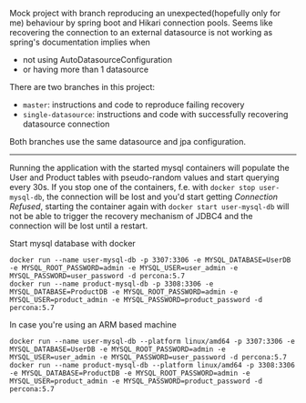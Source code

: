 Mock project with branch reproducing an unexpected(hopefully only for me) behaviour by spring boot and Hikari connection pools.
Seems like recovering the connection to an external datasource is not working as spring's documentation implies when 
- not using AutoDatasourceConfiguration
- or having more than 1 datasource

There are two branches in this project:
- `master`: instructions and code to reproduce failing recovery
- `single-datasource`: instructions and code with successfully recovering datasource connection

Both branches use the same datasource and jpa configuration.

---

Running the application with the started mysql containers will populate the User and Product tables with pseudo-random values and start querying every 30s.
If you stop one of the containers, f.e. with `docker stop user-mysql-db`, the connection will be lost and you'd start getting *Connection Refused*, starting the container again with `docker start user-mysql-db` will not be able to trigger the recovery mechanism of JDBC4 and the connection will be lost until a restart.

Start mysql database with docker
```
docker run --name user-mysql-db -p 3307:3306 -e MYSQL_DATABASE=UserDB -e MYSQL_ROOT_PASSWORD=admin -e MYSQL_USER=user_admin -e MYSQL_PASSWORD=user_password -d percona:5.7
docker run --name product-mysql-db -p 3308:3306 -e MYSQL_DATABASE=ProductDB -e MYSQL_ROOT_PASSWORD=admin -e MYSQL_USER=product_admin -e MYSQL_PASSWORD=product_password -d percona:5.7
```

In case you're using an ARM based machine 
```
docker run --name user-mysql-db --platform linux/amd64 -p 3307:3306 -e MYSQL_DATABASE=UserDB -e MYSQL_ROOT_PASSWORD=admin -e MYSQL_USER=user_admin -e MYSQL_PASSWORD=user_password -d percona:5.7
docker run --name product-mysql-db --platform linux/amd64 -p 3308:3306 -e MYSQL_DATABASE=ProductDB -e MYSQL_ROOT_PASSWORD=admin -e MYSQL_USER=product_admin -e MYSQL_PASSWORD=product_password -d percona:5.7
```